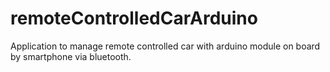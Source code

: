 # remoteControlledCarArduino
Application to manage remote controlled car with arduino module on board by smartphone via bluetooth.
